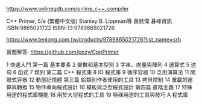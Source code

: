 https://www.onlinegdb.com/online_c++_compiler

C++ Primer, 5/e (繁體中文版)
Stanley B. Lippman等 黃銘偉
碁峰資訊
ISBN:9865021722
ISBN-13:9789865021726

https://www.tenlong.com.tw/products/9789865021726?list_name=srh

習題解答:   https://github.com/pezy/CppPrimer

1 快速入門
第一篇 基本要素
2 變數和基本型別
3 字串、向量與陣列
4 運算式
5 述句
6 函式
7 類別
第二篇 C++ 程式庫
8 IO 程式庫
9 循序容器
10 泛用演算法
11 關聯式容器
12 動態記憶體
第三篇 給類別作者使用的工具
13 拷貝控制
14 重載的運算與轉換
15 物件導向程式設計
16 模板與泛型程式設計
第四篇 進階主題
17 特殊用途的程式庫機能
18 用於大型程式的工具
19 特殊用途的工具與技巧
A 程式庫
